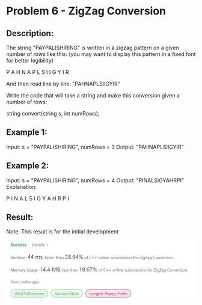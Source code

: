 # Problem 6 - ZigZag Conversion
## Description:
The string "PAYPALISHIRING" is written in a zigzag pattern on a given number of rows like this: (you may want to display this pattern in a fixed font for better legibility)

P   A   H   N
A P L S I I G
Y   I   R

And then read line by line: "PAHNAPLSIIGYIR"

Write the code that will take a string and make this conversion given a number of rows:

string convert(string s, int numRows);

## Example 1:
Input: s = "PAYPALISHIRING", numRows = 3
Output: "PAHNAPLSIIGYIR"

## Example 2:
Input: s = "PAYPALISHIRING", numRows = 4
Output: "PINALSIGYAHRPI"
Explanation:

P     I    N
A   L S  I G
Y A   H R
P     I

## Result:
Note: This result is for the initial development

![image](https://github.com/shuaih7/LeetCode/blob/master/Runtime_Report/P6.jpg)
